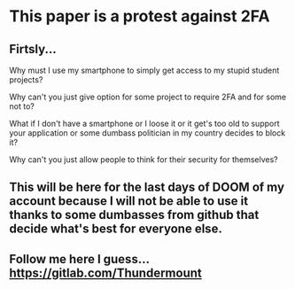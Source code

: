 # This paper is a protest against 2FA
## Firtsly...
Why must I use my smartphone to simply get access to my stupid student projects?

Why can't you just give option for some project to require 2FA and for some not to?

What if I don't have a smartphone or I loose it or it get's too old to support your application or some dumbass politician in my country decides to block it?

Why can't you just allow people to think for their security for themselves?

## This will be here for the last days of DOOM of my account because I will not be able to use it thanks to some dumbasses from github that decide what's best for everyone else.
## Follow me here I guess... https://gitlab.com/Thundermount